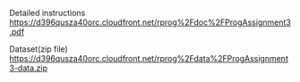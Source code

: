 Detailed instructions
https://d396qusza40orc.cloudfront.net/rprog%2Fdoc%2FProgAssignment3.pdf

Dataset(zip file)
https://d396qusza40orc.cloudfront.net/rprog%2Fdata%2FProgAssignment3-data.zip
